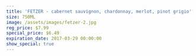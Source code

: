 ```yaml
---
title: 'FETZER - cabernet sauvignon, chardonnay, merlot, pinot grigio'
size: 750ML
image: /assets/images/fetzer-2.jpg
reg_price: $7.99
special_price: $6.49
expiration_date: 2017-03-29 00:00:00
show_special: true
---
```



